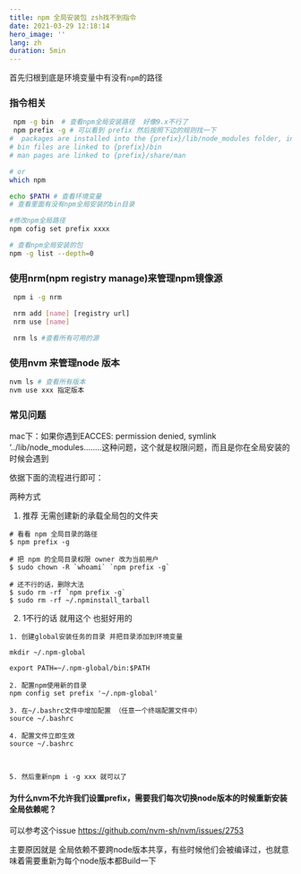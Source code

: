 ```yaml
---
title: npm 全局安装包 zsh找不到指令
date: 2021-03-29 12:18:14
hero_image: ''
lang: zh
duration: 5min
---
```


首先归根到底是环境变量中有没有`npm`的路径
### 指令相关
```bash 
 npm -g bin  # 查看npm全局安装路径  好像9.x不行了
 npm prefix -g # 可以看到 prefix 然后按照下边的规则找一下
#  packages are installed into the {prefix}/lib/node_modules folder, instead of the current working directory.
# bin files are linked to {prefix}/bin
# man pages are linked to {prefix}/share/man

# or
which npm 

echo $PATH # 查看环境变量
# 查看里面有没有npm全局安装的bin目录

#修改npm全局路径
npm cofig set prefix xxxx

# 查看npm全局安装的包
npm -g list --depth=0

```

### 使用nrm(npm registry manage)来管理npm镜像源
```bash
 npm i -g nrm

 nrm add [name] [registry url]
 nrm use [name]

 nrm ls #查看所有可用的源
```

### 使用nvm 来管理node 版本

```bash  
nvm ls # 查看所有版本
nvm use xxx 指定版本

```


### 常见问题

mac下：如果你遇到EACCES: permission denied, symlink ‘../lib/node_modules........这种问题，这个就是权限问题，而且是你在全局安装的时候会遇到

依据下面的流程进行即可：

两种方式
1. 推荐 无需创建新的承载全局包的文件夹
```
# 看看 npm 全局目录的路径
$ npm prefix -g

# 把 npm 的全局目录权限 owner 改为当前用户
$ sudo chown -R `whoami` `npm prefix -g`

# 还不行的话，删除大法
$ sudo rm -rf `npm prefix -g`
$ sudo rm -rf ~/.npminstall_tarball
```
2. 1不行的话  就用这个 也挺好用的
```
1. 创建global安装任务的目录 并把目录添加到环境变量

mkdir ~/.npm-global

export PATH=~/.npm-global/bin:$PATH

2. 配置npm使用新的目录
npm config set prefix '~/.npm-global'

3. 在~/.bashrc文件中增加配置 （任意一个终端配置文件中）
source ~/.bashrc

4. 配置文件立即生效
source ~/.bashrc



5. 然后重新npm i -g xxx 就可以了
```

#### 为什么nvm不允许我们设置prefix，需要我们每次切换node版本的时候重新安装全局依赖呢？
可以参考这个issue https://github.com/nvm-sh/nvm/issues/2753

主要原因就是 全局依赖不要跨node版本共享，有些时候他们会被编译过，也就意味着需要重新为每个node版本都Build一下